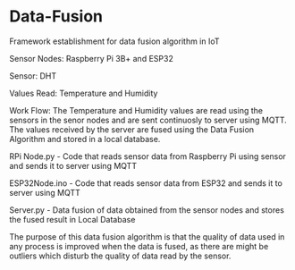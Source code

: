 # Data-Fusion
Framework establishment for data fusion algorithm in IoT

Sensor Nodes: Raspberry Pi 3B+ and ESP32

Sensor: DHT

Values Read: Temperature and Humidity

Work Flow:
  The Temperature and Humidity values are read using the sensors in the senor nodes and are sent continuosly to server using MQTT. The values received by the server are fused using the Data Fusion Algorithm and stored in a local database. 
  
RPi Node.py - Code that reads sensor data from Raspberry Pi using sensor and sends it to server using MQTT

ESP32Node.ino - Code that reads sensor data from ESP32 and sends it to server using MQTT

Server.py - Data fusion of data obtained from the sensor nodes and stores the fused result in Local Database

  The purpose of this data fusion algorithm is that the quality of data used in any process is improved when the data is fused, as there are might be outliers which disturb the quality of data read by the sensor.
